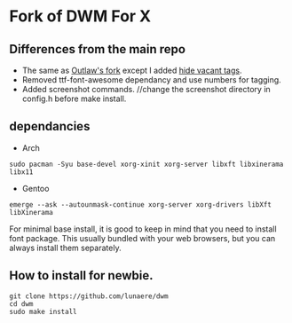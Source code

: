 # Fork of DWM For X

## Differences from the main repo
- The same as [Outlaw's fork](https://github.com/MentalOutlaw/dwm) except I added [hide vacant tags](https://dwm.suckless.org/patches/hide_vacant_tags/).
- Removed ttf-font-awesome dependancy and use numbers for tagging.
- Added screenshot commands. //change the screenshot directory in config.h before make install.

## dependancies
- Arch
```
sudo pacman -Syu base-devel xorg-xinit xorg-server libxft libxinerama libx11
```
- Gentoo
```
emerge --ask --autounmask-continue xorg-server xorg-drivers libXft libXinerama
```
For minimal base install, it is good to keep in mind that you need to install font package.
This usually bundled with your web browsers, but you can always install them separately.



## How to install for newbie.
```
git clone https://github.com/lunaere/dwm
cd dwm
sudo make install
```
